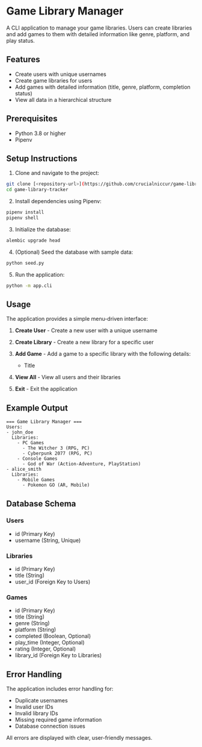 # Game Library Manager

A CLI application to manage your game libraries. Users can create libraries and add games to them with detailed information like genre, platform, and play status.

## Features

- Create users with unique usernames
- Create game libraries for users
- Add games with detailed information (title, genre, platform, completion status)
- View all data in a hierarchical structure

## Prerequisites

- Python 3.8 or higher
- Pipenv

## Setup Instructions

1. Clone and navigate to the project:
```bash
git clone [<repository-url>](https://github.com/crucialniccur/game-library-tracker)
cd game-library-tracker
```

2. Install dependencies using Pipenv:
```bash
pipenv install
pipenv shell
```

3. Initialize the database:
```bash
alembic upgrade head
```

4. (Optional) Seed the database with sample data:
```bash
python seed.py
```

5. Run the application:
```bash
python -m app.cli
```

## Usage

The application provides a simple menu-driven interface:

1. **Create User** - Create a new user with a unique username
2. **Create Library** - Create a new library for a specific user
3. **Add Game** - Add a game to a specific library with the following details:
   - Title

4. **View All** - View all users and their libraries
0. **Exit** - Exit the application

## Example Output

```
=== Game Library Manager ===
Users:
- john_doe
  Libraries:
    - PC Games
      - The Witcher 3 (RPG, PC)
      - Cyberpunk 2077 (RPG, PC)
    - Console Games
      - God of War (Action-Adventure, PlayStation)
- alice_smith
  Libraries:
    - Mobile Games
      - Pokemon GO (AR, Mobile)
```

## Database Schema

### Users
- id (Primary Key)
- username (String, Unique)

### Libraries
- id (Primary Key)
- title (String)
- user_id (Foreign Key to Users)

### Games
- id (Primary Key)
- title (String)
- genre (String)
- platform (String)
- completed (Boolean, Optional)
- play_time (Integer, Optional)
- rating (Integer, Optional)
- library_id (Foreign Key to Libraries)

## Error Handling

The application includes error handling for:
- Duplicate usernames
- Invalid user IDs
- Invalid library IDs
- Missing required game information
- Database connection issues

All errors are displayed with clear, user-friendly messages.
